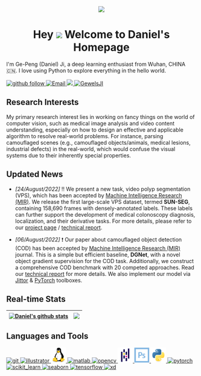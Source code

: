<div id="header" align="center">
  <img src="https://media.giphy.com/media/M9gbBd9nbDrOTu1Mqx/giphy.gif" width="100"/>
</div>

<h1 align="center"> Hey <img src="https://emojis.slackmojis.com/emojis/images/1531849430/4246/blob-sunglasses.gif?1531849430" width="30"/> Welcome to Daniel's Homepage</h1>


I'm Ge-Peng (Daniel) Ji, a deep learning enthusiast from Wuhan, CHINA :cn:. I love using Python to explore everything in the hello world. 


<p> 
  <a href="https://github.com/GewelsJI?tab=followers"> <img src="https://img.shields.io/github/stars/GewelsJI?label=Stars&style=plastic" height="20px" alt="github follow" /> </a>
  <a href="mailto:gepengai.ji@gmail.com"> <img src="https://img.shields.io/badge/gmail-%23D14836.svg?&style=plastic&logo=gmail&logoColor=white" height="20px" alt="Email"> </a>
  <a href="https://scholar.google.com/citations?user=oaxKYKUAAAAJ&hl=en"><img src="https://img.shields.io/badge/More-Google Scholar-green?style=plastic"height="20px"> </a>
  <a href="center"><img src="https://komarev.com/ghpvc/?username=GewelsJI" alt="GewelsJI" height="20px"> </a>
</p>




<h2 align="left">Research Interests</h2>

My primary research interest lies in working on fancy things on the world of computer vision, such as medical image analysis and video content understanding, especially on how to design an effective and applicable algorithm to resolve real-world problems. For instance, parsing camouflaged scenes (e.g., camouflaged objects/animals, medical lesions, industrial defects) in the real-world, which would confuse the visual systems due to their inherently special properties.

<h2 align="left">Updated News</h2>

- *[24/August/2022]* :bangbang: We present a new task, video polyp segmentation (VPS), which has been accepted by [Machine Intelligence Research (MIR)](https://www.springer.com/journal/11633). We release the first large-scale VPS dataset, termed **SUN-SEG**, containing 158,690 frames with densely-annotated labels. These labels can further support the development of medical colonoscopy diagnosis, localization, and their derivative tasks. For more details, please refer to our [project page](https://github.com/GewelsJI/VPS) / [technical report](https://arxiv.org/pdf/2203.14291v2.pdf).

- *[06/August/2022]* :heavy_exclamation_mark: Our paper about camouflaged object detection (COD) has been accepted by [Machine Intelligence Research (MIR)](https://www.springer.com/journal/11633) journal. This is a simple but efficient baseline, **DGNet**, with a novel object gradient supervision for the COD task. Additionally, we construct a comprehensive COD benchmark with 20 competed approaches. Read our [technical report](https://arxiv.org/pdf/2205.12853.pdf) for more details. We also implement our model via [Jittor](https://github.com/GewelsJI/DGNet/tree/main/jittor_lib) & [PyTorch](https://github.com/GewelsJI/DGNet/tree/main/pytorch_lib) toolboxes.

<h2 align="left">Real-time Stats</h2>

| <a href="https://github.com/mczhuge/github-readme-stats"><img align="center" src="https://github-readme-stats.vercel.app/api?username=GewelsJI&show_icons=true&include_all_commits=true&theme=buefy&hide_border=true" alt="Daniel's github stats" /></a> | <a href="https://github.com/mczhuge/github-readme-stats"><img align="center" src="https://github-readme-stats.vercel.app/api/top-langs/?username=GewelsJI&layout=compact&theme=buefy&hide_border=true" />|
| ------------- | ------------- |


<h2 align="left">Languages and Tools</h2>

<p align="left"> <a href="https://git-scm.com/" target="_blank" rel="noreferrer"> <img src="https://www.vectorlogo.zone/logos/git-scm/git-scm-icon.svg" alt="git" width="40" height="40"/> </a> <a href="https://www.adobe.com/in/products/illustrator.html" target="_blank" rel="noreferrer"> <img src="https://www.vectorlogo.zone/logos/adobe_illustrator/adobe_illustrator-icon.svg" alt="illustrator" width="40" height="40"/> </a> <a href="https://www.linux.org/" target="_blank" rel="noreferrer"> <img src="https://raw.githubusercontent.com/devicons/devicon/master/icons/linux/linux-original.svg" alt="linux" width="40" height="40"/> </a> <a href="https://www.mathworks.com/" target="_blank" rel="noreferrer"> <img src="https://upload.wikimedia.org/wikipedia/commons/2/21/Matlab_Logo.png" alt="matlab" width="40" height="40"/> </a> <a href="https://opencv.org/" target="_blank" rel="noreferrer"> <img src="https://www.vectorlogo.zone/logos/opencv/opencv-icon.svg" alt="opencv" width="40" height="40"/> </a> <a href="https://pandas.pydata.org/" target="_blank" rel="noreferrer"> <img src="https://raw.githubusercontent.com/devicons/devicon/2ae2a900d2f041da66e950e4d48052658d850630/icons/pandas/pandas-original.svg" alt="pandas" width="40" height="40"/> </a> <a href="https://www.photoshop.com/en" target="_blank" rel="noreferrer"> <img src="https://raw.githubusercontent.com/devicons/devicon/master/icons/photoshop/photoshop-line.svg" alt="photoshop" width="40" height="40"/> </a> <a href="https://www.python.org" target="_blank" rel="noreferrer"> <img src="https://raw.githubusercontent.com/devicons/devicon/master/icons/python/python-original.svg" alt="python" width="40" height="40"/> </a> <a href="https://pytorch.org/" target="_blank" rel="noreferrer"> <img src="https://www.vectorlogo.zone/logos/pytorch/pytorch-icon.svg" alt="pytorch" width="40" height="40"/> </a> <a href="https://scikit-learn.org/" target="_blank" rel="noreferrer"> <img src="https://upload.wikimedia.org/wikipedia/commons/0/05/Scikit_learn_logo_small.svg" alt="scikit_learn" width="40" height="40"/> </a> <a href="https://seaborn.pydata.org/" target="_blank" rel="noreferrer"> <img src="https://seaborn.pydata.org/_images/logo-mark-lightbg.svg" alt="seaborn" width="40" height="40"/> </a> <a href="https://www.tensorflow.org" target="_blank" rel="noreferrer"> <img src="https://www.vectorlogo.zone/logos/tensorflow/tensorflow-icon.svg" alt="tensorflow" width="40" height="40"/> </a> <a href="https://www.adobe.com/products/xd.html" target="_blank" rel="noreferrer"> <img src="https://cdn.worldvectorlogo.com/logos/adobe-xd.svg" alt="xd" width="40" height="40"/> </a> </p>
